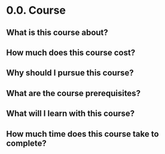 # 0.0. Course

## What is this course about?

## How much does this course cost?

## Why should I pursue this course?

## What are the course prerequisites?

## What will I learn with this course?

## How much time does this course take to complete?